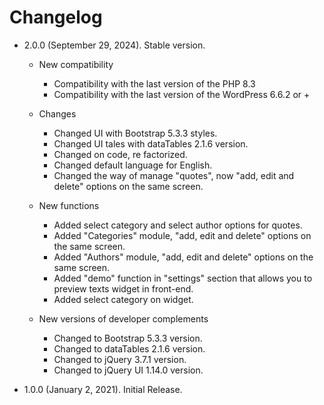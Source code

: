 # Changelog
* 2.0.0 (September 29, 2024). Stable version.

  * New compatibility
    * Compatibility with the last version of the PHP 8.3
    * Compatibility with the last version of the WordPress 6.6.2 or +
    
  * Changes
    * Changed UI with Bootstrap 5.3.3 styles.
    * Changed UI tales with dataTables 2.1.6 version.
    * Changed on code, re factorized.
    * Changed default language for English.
    * Changed the way of manage "quotes", now "add, edit and delete" options on the same screen.
        
  * New functions
    * Added select category and select author options for quotes. 
    * Added "Categories" module, "add, edit and delete" options on the same screen.
    * Added "Authors" module, "add, edit and delete" options on the same screen.
    * Added "demo" function in "settings" section that allows you to preview texts widget in front-end.
    * Added select category on widget.
      
  * New versions of developer complements
    * Changed to Bootstrap 5.3.3 version.
    * Changed to dataTables 2.1.6 version.
    * Changed to jQuery 3.7.1 version.
    * Changed to jQuery UI 1.14.0 version.
  
* 1.0.0 (January 2, 2021). Initial Release.